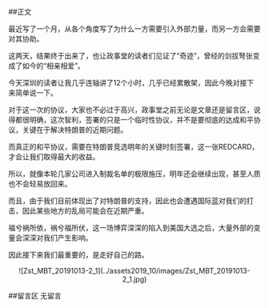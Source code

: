 ##正文

最近写了一个月，从各个角度写了为什么一方需要引入外部力量，而另一方会需要对其协助。

这两天，结果终于出来了，也让政事堂的读者们见证了“奇迹”，曾经的剑拔弩张变成了如今的“相亲相爱”。

今天深圳的读者让我几乎连轴讲了12个小时，几乎已经累散架，因此今晚对接下来简单说一下。

对于这一次的协议，大家也不必过于高兴，政事堂之前无论是文章还是留言区，说得都很明确，这次智利，签署的只是一个临时性协议，并不是要彻底的达成和平协议，关键在于解决特朗普的近期问题。

而真正的和平协议，需要在特朗普竞选明年的关键时刻签署，这一张REDCARD，才会让我们取得最大的收益。

所以，就像本轮几家公司进入制裁名单的极限施压，明年还会继续出现，甚至人质也不会轻易放回来。

而且，由于我们目前体现出了对特朗普的支持，因此也会遭遇国际蓝对我们的打击，因此某些地方的乱局可能会在近期严重。

福兮祸所依，祸兮福所伏，这一场博弈深深的陷入到美国大选之后，大量外部的变量会深深对我们产生影响。

因此接下来我们最重要的，是走好自己的路。

 <div align="center">![Zst_MBT_20191013-2_1](../assets2019_10/images/Zst_MBT_20191013-2_1.jpg)</div>

##留言区
 无留言